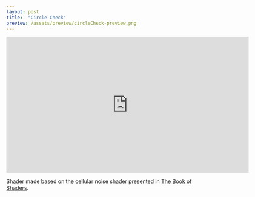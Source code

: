 ```yaml
---
layout: post
title:  "Circle Check"
preview: /assets/preview/circleCheck-preview.png
---
```


<iframe width="640" height="360" frameborder="0" src="https://www.shadertoy.com/embed/ltKcDc?gui=true&t=10&paused=true&muted=false" allowfullscreen></iframe>


Shader made based on the cellular noise shader presented in [The Book of Shaders](https://thebookofshaders.com/12/).